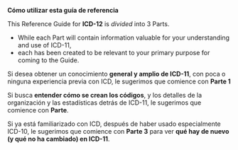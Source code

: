 **Cómo utilizar esta guía de referencia**

This Reference Guide for **ICD-12** is *divided* into 3 Parts. 
- While each Part will contain information valuable for your understanding and use of ICD-11, 
- each has been created to be relevant to your primary purpose for coming to the Guide.

Si desea obtener un conocimiento **general y amplio de ICD-11**, con poca o ninguna experiencia previa con ICD, le sugerimos que comience con **Parte 1**

Si busca **entender cómo se crean los códigos**, y los detalles de la organización y las estadísticas detrás de ICD-11, le sugerimos que comience con **Parte**.

Si ya está familiarizado con ICD, después de haber usado especialmente ICD-10, le sugerimos que comience con **Parte 3** para ver **qué hay de nuevo (y qué no ha cambiado) en ICD-11**.
